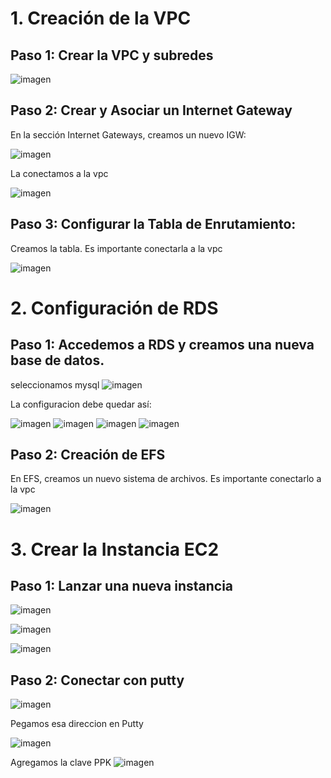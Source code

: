 # 1. Creación de la VPC

## Paso 1: Crear la VPC y subredes

![imagen](https://github.com/user-attachments/assets/3a7d8631-4de0-46d4-8da3-d1baaeafcdc2)

## Paso 2: Crear y Asociar un Internet Gateway

En la sección Internet Gateways, creamos un nuevo IGW:

![imagen](https://github.com/user-attachments/assets/ee0c1e6b-aa0a-42b3-bf12-c02fab265471)

La conectamos a la vpc

![imagen](https://github.com/user-attachments/assets/11b4b9b2-d872-414c-a76f-ca0a8205d6d4)

## Paso 3: Configurar la Tabla de Enrutamiento:

Creamos la tabla. Es importante conectarla a la vpc

![imagen](https://github.com/user-attachments/assets/8a4a38b3-a2b9-4dad-974e-e760e312e50b)


# 2. Configuración de RDS

## Paso 1: Accedemos a RDS y creamos una nueva base de datos.

seleccionamos mysql
![imagen](https://github.com/user-attachments/assets/cb9b34ba-4466-43be-9019-fd9016045f64)

La configuracion debe quedar así:

![imagen](https://github.com/user-attachments/assets/670b22c6-594a-4ecb-92d0-c3ba8d923ef4)
![imagen](https://github.com/user-attachments/assets/e7cca03b-b61b-4a52-8799-2d26491320f8)
![imagen](https://github.com/user-attachments/assets/bbd7f438-587e-43ef-b748-16c2d7db12bf)
![imagen](https://github.com/user-attachments/assets/520bbe56-3a7e-47f1-b615-0b1833aab258)

## Paso 2: Creación de EFS

En EFS, creamos un nuevo sistema de archivos. Es importante conectarlo a la vpc

![imagen](https://github.com/user-attachments/assets/15ff15a5-8651-4968-8800-1e1bfaf2c3fa)

# 3. Crear la Instancia EC2

## Paso 1: Lanzar una nueva instancia

![imagen](https://github.com/user-attachments/assets/6615882c-2765-43ff-b483-72df6c6de051)

![imagen](https://github.com/user-attachments/assets/f633a223-51b1-4f6e-8b5d-18e7c26b851b)

![imagen](https://github.com/user-attachments/assets/b7f08405-f295-44f6-9587-f0aab5c86e9c)

## Paso 2: Conectar con putty

![imagen](https://github.com/user-attachments/assets/f18480e6-a2ab-4d05-8572-5938c7fe4ab8)

Pegamos esa direccion en Putty

 ![imagen](https://github.com/user-attachments/assets/13b4dd1e-ba3e-466d-bdad-9cf4236c6b8c)

Agregamos la clave PPK
 ![imagen](https://github.com/user-attachments/assets/fd8d612a-ce71-41bc-bdcb-7e3ec82ad3ff)



